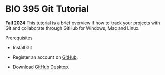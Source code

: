 # BIO 395 Git Tutorial
**Fall 2024**
This tutorial is a brief overview if how to track your projects with Git and
collaborate through GitHub for Windows, Mac and Linux.

Prerequisites

-   Install Git

-   Register an account on [GitHub](https://github.com/).

-   Download [GitHub Desktop](https://desktop.github.com/).


